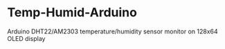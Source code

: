 # Temp-Humid-Arduino
Arduino DHT22/AM2303 temperature/humidity sensor monitor on 128x64 OLED display
